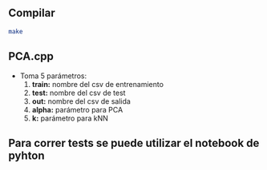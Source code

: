 ## Compilar
```bash
make
```
## PCA.cpp

- Toma 5 parámetros:
  1. **train:** nombre del csv de entrenamiento
  2. **test:** nombre del csv de test
  3. **out:** nombre del csv de salida
  4. **alpha:** parámetro para PCA
  5. **k:** parámetro para kNN

## Para correr tests se puede utilizar el notebook de pyhton
